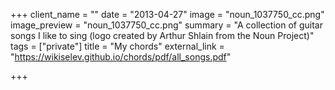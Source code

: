 +++
client_name = ""
date = "2013-04-27"
image = "noun_1037750_cc.png"
image_preview = "noun_1037750_cc.png"
summary = "A collection of guitar songs I like to sing (logo created by Arthur Shlain from the Noun Project)"
tags = ["private"]
title = "My chords"
external_link = "https://wikiselev.github.io/chords/pdf/all_songs.pdf"

+++
